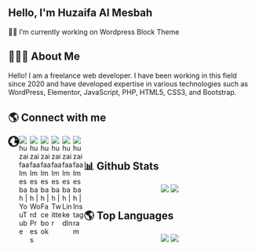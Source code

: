 ## Hello, I'm Huzaifa Al Mesbah
👨‍💻 I’m currently working on Wordpress Block Theme

## 👨🏿‍💻 About Me
Hello! I am a freelance web developer. I have been working in this field since 2020 and have developed expertise in various technologies such as WordPress, Elementor, JavaScript, PHP, HTML5, CSS3, and Bootstrap.


## 🌎 Connect with me  
[<img align="left" alt="Huzaifa.Im" width="22px" src="https://raw.githubusercontent.com/iconic/open-iconic/master/svg/globe.svg" style="color: blue;" />][website]
[<img align="left" alt="huzaifaalmesbah | YouTube" width="22px" src="https://cdn.jsdelivr.net/npm/simple-icons@v3/icons/youtube.svg" />][youtube]
[<img align="left" alt="huzaifaalmesbah | WordPress" width="22px" src="https://cdn.jsdelivr.net/npm/simple-icons@v3/icons/wordpress.svg" />][wordpress]
[<img align="left" alt="huzaifaalmesbah | Facebook" width="22px" src="https://cdn.jsdelivr.net/npm/simple-icons@v3/icons/facebook.svg" />][facebook]
[<img align="left" alt="huzaifaalmesbah | Twitter" width="22px" src="https://cdn.jsdelivr.net/npm/simple-icons@v3/icons/twitter.svg" />][twitter]
[<img align="left" alt="huzaifaalmesbah | LinkedIn" width="22px" src="https://cdn.jsdelivr.net/npm/simple-icons@v3/icons/linkedin.svg" />][linkedin]
[<img align="left" alt="huzaifaalmesbah | Instagram" width="22px" src="https://cdn.jsdelivr.net/npm/simple-icons@v3/icons/instagram.svg" />][instagram]
<br />

## 📊 Github Stats  
<div align="center">
  <img width="48%" src="https://github-readme-stats.vercel.app/api?username=huzaifaalmesbah&show_icons=true&hide_border=true" />
	<img width="48%" src="https://github-profile-summary-cards.vercel.app/api/cards/profile-details?username=huzaifaalmesbah&theme=github&hide_border=true" />
</div>  

## 🌎 Top Languages
<div align="center">
	<img width="48%" src="https://github-profile-summary-cards.vercel.app/api/cards/repos-per-language?username=huzaifaalmesbah" />
	<img width="48%" src="https://github-profile-summary-cards.vercel.app/api/cards/most-commit-language?username=huzaifaalmesbah" />
</div>


[website]: https://huzaifa.im
[facebook]: https://web.facebook.com/huzaifanow
[wordpress]: https://profiles.wordpress.org/huzaifaalmesbah
[twitter]: https://twitter.com/huzaifaalmesbah
[youtube]: https://www.youtube.com/@huzaifaalmesbah
[instagram]: https://www.instagram.com/huzaifaalmesbah
[linkedin]: https://www.linkedin.com/in/huzaifaalmesbah

